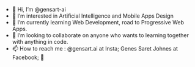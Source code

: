 - 👋 Hi, I’m @gensart-ai
- 👀 I’m interested in Artificial Intelligence and Mobile Apps Design
- 🌱 I’m currently learning Web Development, road to Progressive Web Apps.
- 💞️ I’m looking to collaborate on anyone who wants to learning together with anything in code.
- 📫 How to reach me : @gensart.ai at Insta; Genes Saret Johnes at Facebook; 💌

<!---
gensart-ai/gensart-ai is a ✨ special ✨ repository because its `README.md` (this file) appears on your GitHub profile.
You can click the Preview link to take a look at your changes.
--->

